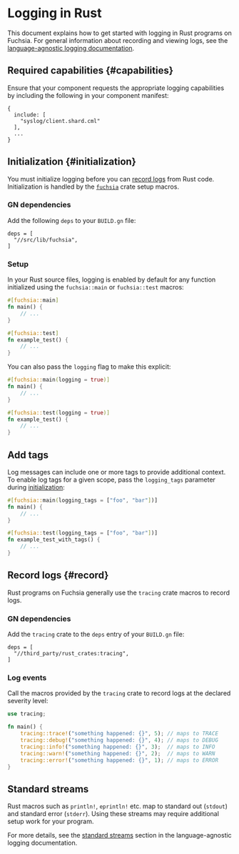 # Logging in Rust

This document explains how to get started with logging in Rust programs on
Fuchsia. For general information about recording and viewing logs, see the
[language-agnostic logging documentation][doc-logging].

## Required capabilities {#capabilities}

Ensure that your component requests the appropriate logging capabilities by
including the following in your component manifest:

```json5
{
  include: [
    "syslog/client.shard.cml"
  ],
  ...
}
```

## Initialization {#initialization}

You must initialize logging before you can [record logs](#record) from Rust code.
Initialization is handled by the [`fuchsia`][ref-fuchsia] crate setup macros.

### GN dependencies

Add the following `deps` to your `BUILD.gn` file:

```gn
deps = [
  "//src/lib/fuchsia",
]
```

### Setup

In your Rust source files, logging is enabled by default for any function
initialized using the `fuchsia::main` or `fuchsia::test` macros:

```rust
#[fuchsia::main]
fn main() {
    // ...
}

#[fuchsia::test]
fn example_test() {
    // ...
}
```

You can also pass the `logging` flag to make this explicit:

```rust
#[fuchsia::main(logging = true)]
fn main() {
    // ...
}

#[fuchsia::test(logging = true)]
fn example_test() {
    // ...
}
```

## Add tags

Log messages can include one or more tags to provide additional context.
To enable log tags for a given scope, pass the `logging_tags` parameter during
[initialization](#initialization):

```rust
#[fuchsia::main(logging_tags = ["foo", "bar"])]
fn main() {
    // ...
}

#[fuchsia::test(logging_tags = ["foo", "bar"])]
fn example_test_with_tags() {
    // ...
}
```

## Record logs {#record}

Rust programs on Fuchsia generally use the `tracing` crate macros to record
logs.

### GN dependencies

Add the `tracing` crate to the `deps` entry of your `BUILD.gn` file:

```gn
deps = [
  "//third_party/rust_crates:tracing",
]
```

### Log events

Call the macros provided by the `tracing` crate to record logs at the declared
severity level:

```rust
use tracing;

fn main() {
    tracing::trace!("something happened: {}", 5); // maps to TRACE
    tracing::debug!("something happened: {}", 4); // maps to DEBUG
    tracing::info!("something happened: {}", 3);  // maps to INFO
    tracing::warn!("something happened: {}", 2);  // maps to WARN
    tracing::error!("something happened: {}", 1); // maps to ERROR
}
```

## Standard streams

Rust macros such as `println!`, `eprintln!` etc. map to standard out (`stdout`)
and standard error (`stderr`). Using these streams may require additional setup
work for your program.

For more details, see the [standard streams][std-streams] section in the
language-agnostic logging documentation.

[doc-logging]: /docs/concepts/components/diagnostics/logs/README.md
[ref-fuchsia]: https://fuchsia-docs.firebaseapp.com/rust/fuchsia/
[rust-dev]: /docs/development/languages/rust/README.md
[std-streams]: /docs/development/diagnostics/logs/recording.md#stdout-stderr
